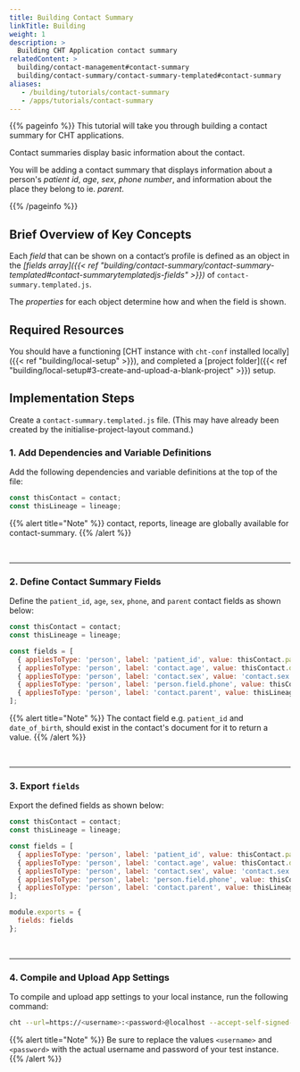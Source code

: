 ```yaml
---
title: Building Contact Summary
linkTitle: Building
weight: 1
description: >
  Building CHT Application contact summary
relatedContent: >
  building/contact-management#contact-summary
  building/contact-summary/contact-summary-templated#contact-summary
aliases:
   - /building/tutorials/contact-summary
   - /apps/tutorials/contact-summary
---
```


{{% pageinfo %}}
This tutorial will take you through building a contact summary for CHT applications.

Contact summaries display basic information about the contact.

You will be adding a contact summary that displays information about a person's *patient id*, *age*, *sex*, *phone number*, and information about the place they belong to ie. *parent*.

{{% /pageinfo %}}

## Brief Overview of Key Concepts

Each *field* that can be shown on a contact’s profile is defined as an object in the *[fields array]({{< ref "building/contact-summary/contact-summary-templated#contact-summarytemplatedjs-fields" >}})* of `contact-summary.templated.js`.

The *properties* for each object determine how and when the field is shown.

## Required Resources

You should have a functioning [CHT instance with `cht-conf` installed locally]({{< ref "building/local-setup" >}}), and completed a [project folder]({{< ref "building/local-setup#3-create-and-upload-a-blank-project" >}}) setup.

## Implementation Steps

Create a `contact-summary.templated.js` file. (This may have already been created by the initialise-project-layout command.)

### 1. Add Dependencies and Variable Definitions

Add the following dependencies and variable definitions at the top of the file:

```javascript
const thisContact = contact;
const thisLineage = lineage;
```

{{% alert title="Note" %}} contact, reports, lineage are globally available for contact-summary. {{% /alert %}}

<br clear="all">

 *****

### 2. Define Contact Summary Fields

Define the `patient_id`, `age`, `sex`, `phone`, and `parent` contact fields as shown below:

```javascript
const thisContact = contact;
const thisLineage = lineage;

const fields = [
  { appliesToType: 'person', label: 'patient_id', value: thisContact.patient_id, width: 4 },
  { appliesToType: 'person', label: 'contact.age', value: thisContact.date_of_birth, width: 4, filter: 'age' },
  { appliesToType: 'person', label: 'contact.sex', value: 'contact.sex.' + thisContact.sex, translate: true, width: 4 },
  { appliesToType: 'person', label: 'person.field.phone', value: thisContact.phone, width: 4 },
  { appliesToType: 'person', label: 'contact.parent', value: thisLineage, filter: 'lineage' },
];
```

{{% alert title="Note" %}} The contact field e.g. `patient_id` and `date_of_birth`, should exist in the contact's document for it to return a value. {{% /alert %}}

<br clear="all">

 *****

### 3. Export `fields`

Export the defined fields as shown below:

```javascript
const thisContact = contact;
const thisLineage = lineage;

const fields = [
  { appliesToType: 'person', label: 'patient_id', value: thisContact.patient_id, width: 4 },
  { appliesToType: 'person', label: 'contact.age', value: thisContact.date_of_birth, width: 4, filter: 'age' },
  { appliesToType: 'person', label: 'contact.sex', value: 'contact.sex.' + thisContact.sex, translate: true, width: 4 },
  { appliesToType: 'person', label: 'person.field.phone', value: thisContact.phone, width: 4 },
  { appliesToType: 'person', label: 'contact.parent', value: thisLineage, filter: 'lineage' },
];

module.exports = {
  fields: fields
};
```

<br clear="all">

 *****

### 4. Compile and Upload App Settings

To compile and upload app settings to your local instance, run the following command:

```zsh
cht --url=https://<username>:<password>@localhost --accept-self-signed-certs compile-app-settings upload-app-settings
```

{{% alert title="Note" %}} Be sure to replace the values `<username>` and `<password>` with the actual username and password of your test instance. {{% /alert %}}

